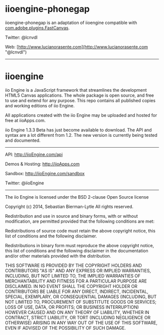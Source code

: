 iioengine-phonegap
========= 
iioengine-phonegap is an adaptation of iioengine compatible with [com.adobe.plugins.FastCanvas](https://github.com/phonegap/phonegap-plugin-fast-canvas "Phonegap FastCanvas").

Twitter: @lcnvdl

Web: [http://www.lucianorasente.com](http://www.lucianorasente.com "@lcnvdl")

---

iioengine
========= 

iio Engine is a JavaScript framework that streamlines the development HTML5 Canvas applications. The whole package is open source, and free to use and extend for any purpose. This repo contains all published copies and working editions of iio Engine.

All applications created with the iio Engine may be uploaded and hosted for free at iioApps.com.

iio Engine 1.3.3 Beta has just become available to download. The API and syntax are a lot different from 1.2. The new version is currently being tested and documented.

---

API: http://iioEngine.com/api

Demos & Hosting: http://iioApps.com

Sandbox: http://iioEngine.com/sandbox

Twitter: @iioEngine

---

The iio Engine is licensed under the BSD 2-clause Open Source license

Copyright (c) 2014, Sebastian Bierman-Lytle
All rights reserved.

Redistribution and use in source and binary forms, with or without modification, 
are permitted provided that the following conditions are met:

Redistributions of source code must retain the above copyright notice, this list 
of conditions and the following disclaimer.

Redistributions in binary form must reproduce the above copyright notice, this
list of conditions and the following disclaimer in the documentation and/or other 
materials provided with the distribution.

THIS SOFTWARE IS PROVIDED BY THE COPYRIGHT HOLDERS AND CONTRIBUTORS "AS IS" AND 
ANY EXPRESS OR IMPLIED WARRANTIES, INCLUDING, BUT NOT LIMITED TO, THE IMPLIED 
WARRANTIES OF MERCHANTABILITY AND FITNESS FOR A PARTICULAR PURPOSE ARE DISCLAIMED. 
IN NO EVENT SHALL THE COPYRIGHT HOLDER OR CONTRIBUTORS BE LIABLE FOR ANY DIRECT, 
INDIRECT, INCIDENTAL, SPECIAL, EXEMPLARY, OR CONSEQUENTIAL DAMAGES (INCLUDING, BUT 
NOT LIMITED TO, PROCUREMENT OF SUBSTITUTE GOODS OR SERVICES; LOSS OF USE, DATA, 
OR PROFITS; OR BUSINESS INTERRUPTION) HOWEVER CAUSED AND ON ANY THEORY OF LIABILITY, 
WHETHER IN CONTRACT, STRICT LIABILITY, OR TORT (INCLUDING NEGLIGENCE OR OTHERWISE) 
ARISING IN ANY WAY OUT OF THE USE OF THIS SOFTWARE, EVEN IF ADVISED OF THE 
POSSIBILITY OF SUCH DAMAGE.
